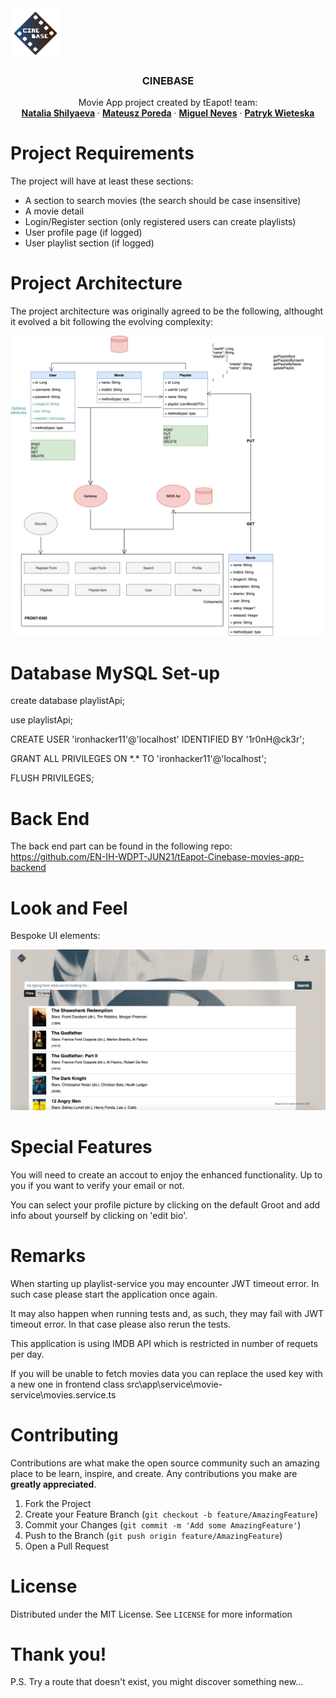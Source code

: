 
<img alt="project logo" src="https://github.com/EN-IH-WDPT-JUN21/tEapot-Cinebase-movies-app-backend/blob/main/logo-20.png" style = "max-width: 80px;">

<br />
<p align="center">

  <h3 align="center">CINEBASE</h3>

  <p align="center">
    Movie App project created by tEapot! team:
    <br />
    <a href="https://github.com/natyfromwonderland"><strong>Natalia Shilyaeva</strong></a>
    ·
    <a href="https://github.com/Mat-Poreda"><strong>Mateusz Poreda</strong></a>
    ·
    <a href="https://github.com/MigNeves"><strong>Miguel Neves</strong></a>
    ·
    <a href="https://github.com/patrykwieteska"><strong>Patryk Wieteska</strong></a>
  </p>
  
  
  Project Requirements
  ===========================
  
  The project will have at least these sections:
  - A section to search movies (the search should be case insensitive)
  - A movie detail
  - Login/Register section (only registered users can create playlists)
  - User profile page (if logged)
  - User playlist section (if logged)
  
  Project Architecture
  ===========================
  
  The project architecture was originally agreed to be the following, althought it evolved a bit following the evolving complexity:
  
  <img alt="project architecture" src="https://github.com/EN-IH-WDPT-JUN21/tEapot-Cinebase-movies-app-backend/blob/main/structure-Page-2.png">
  
  Database MySQL Set-up
  ===========================
  
  create database playlistApi;

  use playlistApi;

  CREATE USER 'ironhacker11'@'localhost' IDENTIFIED BY '1r0nH@ck3r';

  GRANT ALL PRIVILEGES ON \*.\* TO 'ironhacker11'@'localhost';

  FLUSH PRIVILEGES;
  
  Back End
  ===========================
  
  The back end part can be found in the following repo: https://github.com/EN-IH-WDPT-JUN21/tEapot-Cinebase-movies-app-backend
  
  
  Look and Feel
  ===========================
  
  Bespoke UI elements:
  
  <img alt="project logo" src="https://github.com/EN-IH-WDPT-JUN21/tEapot-Cinebase-movies-app-backend/blob/main/iterface.png">
  
  Special Features
  ===========================
  
  You will need to create an accout to enjoy the enhanced functionality. Up to you if you want to verify your email or not. 
  
  You can select your profile picture by clicking on the default Groot and add info about yourself by clicking on 'edit bio'.
  
  Remarks
  ===========================
  When starting up playlist-service you may encounter JWT timeout error. In such case please start the application once again.
  
  It may also happen when running tests and, as such, they may fail with JWT timeout error. In that case please also rerun the tests.
  
  This application is using IMDB API which is restricted in number of requets per day. 
  
  If you will be unable to fetch movies data you can replace the used key with a new one in frontend class src\app\service\movie-service\movies.service.ts

  
  
  Contributing
  ===========================
  
  Contributions are what make the open source community such an amazing place to be learn, inspire, and create. Any contributions you make are 
  **greatly appreciated**.

  1. Fork the Project
  2. Create your Feature Branch (`git checkout -b feature/AmazingFeature`)
  3. Commit your Changes (`git commit -m 'Add some AmazingFeature'`)
  4. Push to the Branch (`git push origin feature/AmazingFeature`)
  5. Open a Pull Request


  License
  ===========================

  Distributed under the MIT License. See `LICENSE` for more information


  Thank you!
  ===========================
  
  P.S. Try a route that doesn't exist, you might discover something new...
  
